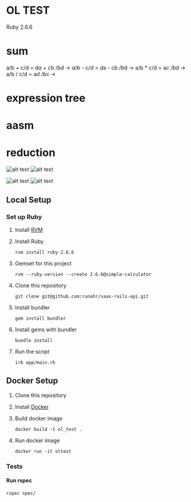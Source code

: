 # OL TEST

Ruby 2.6.6

# sum

a/b + c/d =  d*a + c*b /b*d ->
a/b - c/d =  d*a - c*b /b*d -> 
a/b * c/d =  a*c /b*d ->
a/b / c/d =  a*d /b*c ->

# expression tree

# aasm
# reduction

![alt text](https://ibb.co/X5jRRwB)
![alt text](https://ibb.co/HPb7LDR)

![alt text](https://i.ibb.co/8xNZZh3/Untitled-Diagram-1.png)
![alt text](https://i.ibb.co/LgcSDzB/Untitled-Diagram.png)


## <a name="local"></a> Local Setup

### Set up Ruby

1. Install [RVM](https://rvm.io/rvm/install)

1. Install Ruby

    ```
    rvm install ruby-2.6.6
    ```

1. Gemset for this project
    ```
    rvm --ruby-version --create 2.6.6@simple-calculator
    ```

1. Clone this repository

    ```
    git clone git@github.com:runahr/saas-rails-api.git
    ```

1. Install bundler

    ```
    gem install bundler
    ```

1. Install gems with bundler

    ```
    bundle install
    ```

1. Run the script

    ```
    irb app/main.rb
    ```

## <a name="docker"></a> Docker Setup

1. Clone this repository

1. Install [Docker](https://www.docker.com/products/docker-desktop)

1. Build docker image
    ```
    docker build -t ol_test .
    ```

1. Run docker image
    ```
    docker run -it oltest
    ```

### Tests

#### Run rspec

```
rspec spec/
```



